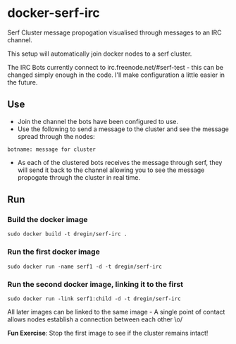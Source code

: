 docker-serf-irc
===================

Serf Cluster message propogation visualised through messages to an IRC channel.

This setup will automatically join docker nodes to a serf cluster.

The IRC Bots currently connect to irc.freenode.net/#serf-test - this can be changed simply enough in the code. I'll make configuration a little easier in the future.

## Use
- Join the channel the bots have been configured to use.
- Use the following to send a message to the cluster and see the message spread through the nodes:

`botname: message for cluster`

- As each of the clustered bots receives the message through serf, they will send it back to the channel allowing you to see the message propogate through the cluster in real time.

## Run
### Build the docker image
`sudo docker build -t dregin/serf-irc .`

### Run the first docker image
`sudo docker run -name serf1 -d -t dregin/serf-irc`

### Run the second docker image, linking it to the first
`sudo docker run -link serf1:child -d -t dregin/serf-irc`

All later images can be linked to the same image - A single point of contact allows nodes establish a connection between each other \o/

**Fun Exercise**: Stop the first image to see if the cluster remains intact!
